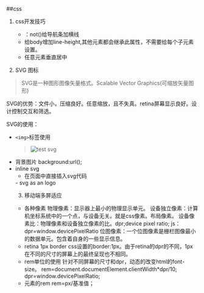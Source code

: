 ##css
 1. css开发技巧
 
    - ：not()给导航条加横线
    - 给body增加line-height,其他元素都会继承此属性，不需要给每个子元素设置。
    - 任意元素垂直居中
 2. SVG 图标

>SVG是一种图形图像矢量格式。Scalable Vector Graphics(可缩放矢量图形)

SVG的优势：文件小，压缩良好。任意缩放，且不失真。retina屏幕显示良好。设计控制交互和筛选。

SVG的使用：


- `<img>`标签使用 
   > <img src="/path/to/img.svg" alt="test svg">
- 背景图片
     background:url();
- inline svg
    - 在页面中直接插入svg代码
    <body><!--paste in SVG code，img will show--></body>
    - svg as an <object> 
    <object type="image/svg+xml" data="img.svg" class="logo">
        logo
    </object>


 3. 移动端多屏适应
    
- 各种像素
    物理像素：显示器上最小的物理显示单元。
    设备独立像素：计算机坐标系统中的一个点，与设备无关。就是css像素。布局像素。
    设备像素比：物理像素和设备独立像素的比。dpr;device pixel ratio;
    js：dpr=window.devicePixelRatio
    位图像素：一个位图像素是栅栏图像最小的数据单元。包含着自身的一些显示信息。
- retina 1px border
    css设置的border:1px。由于retina的dpr的不同，1px在不同的尺寸的屏幕上的最终呈现也不相同。
- rem单位的使用
    针对不同屏幕的尺寸和dpr，动态的改变html的font-size。
    rem=document.documentElement.clientWidth*dpr/10;
    dpr=window.devicePixelRatio;
- 元素的rem
     rem=px/基准值；


